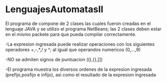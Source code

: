 # LenguajesAutomatasII

El programa de compone de 2 clases las cuales fueron creadas en el lenguaje JAVA y se utilizo el programa NetBeans; las 2 clases deben estar en el mismo packete para que pueda compilar correctamente.

-La expresion ingresada puede realizar operaciones con los siguientes operadores +,-,*,/ y ^; al igual que operandos numericos (0,...,9)

-NO se admiten signos de puntuacion ((),{},[])

-El programa muestra los diversos ordenes de la expresion ingresada (prefijo,posfijo e infijo), asi como el resultado de la expresion ingresada
